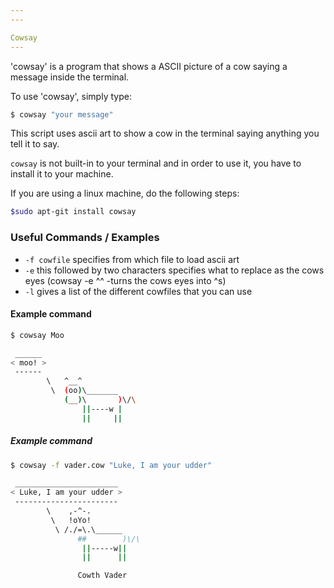 ```yaml
---
---

Cowsay
---
```

'cowsay' is a program that shows a ASCII picture of a cow saying a message inside the terminal.

To use 'cowsay', simply type:

~~~bash
$ cowsay "your message"
~~~
<!--more-->
This script uses ascii art to show a cow in the terminal saying anything you tell it to say.

`cowsay`  is not built-in to your terminal and in order to use it, you have to install it to your machine. 

If you are using a linux machine, do the following steps:

~~~bash
$sudo apt-git install cowsay
~~~

### Useful Commands / Examples 
- `-f cowfile` specifies from which file to load ascii art
- `-e` this followed by two characters specifies what to replace as the cows eyes (cowsay -e ^^ -turns the cows eyes into ^s)
- `-l` gives a list of the different cowfiles that you can use

#### Example command
~~~bash
$ cowsay Moo
~~~
~~~ bash
 ______ 
< moo! >
 ------ 
        \   ^__^
         \  (oo)\_______
            (__)\       )\/\
                ||----w |
                ||     ||
~~~

##### Example command
~~~bash
$ cowsay -f vader.cow "Luke, I am your udder"
~~~
~~~ bash
 _______________________
< Luke, I am your udder >
 -----------------------
        \    ,-^-.
         \   !oYo!
          \ /./=\.\______
               ##        )\/\
                ||-----w||
                ||      ||

               Cowth Vader
~~~




